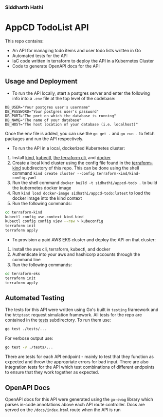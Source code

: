 ### Siddharth Hathi

# AppCD TodoList API

This repo contains:
* An API for managing todo items and user todo lists written in Go
* Automated tests for the API
* IaC code written in terraform to deploy the API in a Kubernetes Cluster
* Code to generate OpenAPI docs for the API

## Usage and Deployment

* To run the API locally, start a postgres server and enter the following info into a `.env` file at the top level of the codebase:

```
DB_USER="Your postgres user's username"
DB_PASSWORD="Your postgres user's password"
DB_PORT="The port on which the database is running"
DB_NAME="The name of your database"
DB_HOST="The host location of your database (i.e. localhost)"
```
Once the env file is added, you can use the `go get .` and `go run .` to fetch packages and run the API respectively.
* To run the API in a local, dockerized Kubernetes cluster:
1. Install [kind](https://kind.sigs.k8s.io/docs/user/quick-start/), [kubectl](https://kind.sigs.k8s.io/docs/user/quick-start/), [the terraform cli](https://developer.hashicorp.com/terraform/tutorials/aws-get-started/install-cli), and [docker](https://docs.docker.com/engine/install/)
2. Create a local kind cluster using the config file found in the [terraform-kind](terraform-kind/) subdirectory of this repo. This can be done using the shell command `kind create cluster --config terraform-kind/kind-config.yaml`
3. Run the shell command `docker build -t sidhathi/appcd-todo .` to build the kubernetes docker image
4. Run `kind load docker-image sidhathi/appcd-todo:latest` to load the docker image into the kind context
5. Run the following commands:
```bash
cd terraform-kind
kubectl config use-context kind-kind
kubectl config config view --raw > kubeconfig
terraform init
terraform apply
```
* To provision a paid AWS EKS cluster and deploy the API on that cluster:
1. Install the aws cli, terraform, kubectl, and docker
2. Authenticate into your aws and hashicorp accounts through the command line
3. Run the following commands:
```bash
cd terraform-eks
terraform init
terraform apply
```

## Automated Testing

The tests for this API were written using Go's built in `testing` framework and the `httptest` request simulation framework. All tests for the repo are contained in the [tests](tests/) subdirectory. To run them use:
```bash
go test ./tests/...
```
For verbose output use:
```bash
go test -v ./tests/...
```
There are tests for each API endpoint - mainly to test that they function as expected and throw the appropriate errors for bad input. There are also integration tests for the API which test combinations of different endpoints to ensure that they work together as expected.

## OpenAPI Docs

OpenAPI docs for this API were generated using the `go-swag` library which parses in-code annotations above each API route controller. Docs are served on the `/docs/index.html` route when the API is run
